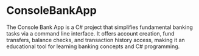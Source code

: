 # ConsoleBankApp
The Console Bank App is a C# project that simplifies fundamental banking tasks via a command line interface. It offers account creation, fund transfers, balance checks, and transaction history access, making it an educational tool for learning banking concepts and C# programming.
